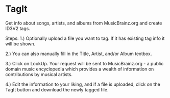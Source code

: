 # TagIt
Get info about songs, artists, and albums from MusicBrainz.org and create ID3V2 tags.

Steps:
1.) Optionally upload a file you want to tag.  If it has existing tag info it will be shown.

2.) You can also manually fill in the Title, Artist, and/or Album textbox.

3.) Click on LookUp.  Your request will be sent to MusicBrainz.org - a public domain music encyclopedia
    which provides a wealth of information on contributions by musical artists.
    
4.) Edit the information to your liking, and if a file is uploaded, click on the TagIt button and download the newly tagged file.  
